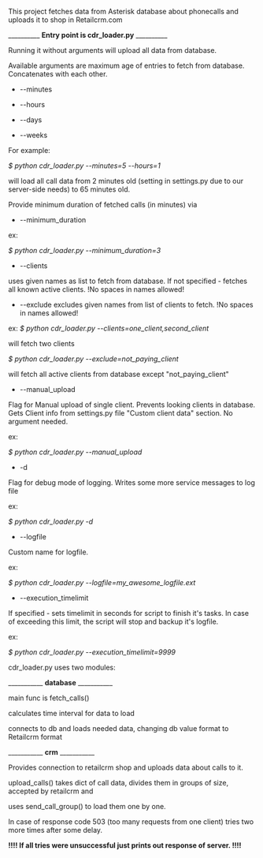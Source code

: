 This project fetches data from Asterisk database about phonecalls and uploads it to shop in Retailcrm.com


__________ <b>Entry point is cdr_loader.py</b> __________

Running it without arguments will upload all data from database.

Available arguments are maximum age of entries to fetch from database. Concatenates with each other.

* --minutes 

* --hours

* --days

* --weeks

For example:

*$ python cdr_loader.py --minutes=5 --hours=1*

will load all call data from 2 minutes old (setting in settings.py due to our server-side needs) to 65 minutes old.

Provide minimum duration of fetched calls (in minutes) via

* --minimum_duration

ex:

*$ python cdr_loader.py --minimum_duration=3*


* --clients

uses given names as list to fetch from database. If not specified - fetches all known active clients.
!No spaces in names allowed!

* --exclude
excludes given names from list of clients to fetch.
!No spaces in names allowed!

ex:
*$ python cdr_loader.py --clients=one_client,second_client*

will fetch two clients

*$ python cdr_loader.py --exclude=not_paying_client*

will fetch all active clients from database except "not_paying_client"

* --manual_upload 

Flag for Manual upload of single client. Prevents looking clients in database.
Gets Client info from settings.py file  "Custom client data" section. No argument needed.

ex:

*$ python cdr_loader.py --manual_upload*

* -d 

Flag for debug mode of logging. Writes some more service messages to log file

ex:

*$ python cdr_loader.py -d*

* --logfile 

Custom name for logfile.

ex:

*$ python cdr_loader.py --logfile=my_awesome_logfile.ext*

* --execution_timelimit 

If specified - sets timelimit in seconds for script to finish it's tasks. 
In case of exceeding this limit, the script will stop and backup it's logfile.

ex:

*$ python cdr_loader.py --execution_timelimit=9999*


cdr_loader.py uses two modules:

___________ <b>database</b> ___________

main func is fetch_calls()

calculates time interval for data to load

connects to db and loads needed data, changing db value format to Retailcrm format



___________ <b>crm</b> ___________

Provides connection to retailcrm shop and uploads data about calls to it.

upload_calls() takes dict of call data, divides them in groups of size, accepted by retailcrm and 

uses send_call_group() to load them one by one.

In case of response code 503 (too many requests from one client) tries two more times after some delay.


<b>!!!!  If all tries were unsuccessful just prints out response of server.  !!!!</b>

